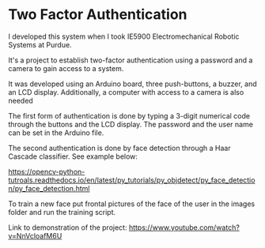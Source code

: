 # Two Factor Authentication

I developed this system when I took IE5900 Electromechanical Robotic Systems at Purdue.

It's a project to establish two-factor authentication using a password and a camera to gain access to a system.

It was developed using an Arduino board, three push-buttons, a buzzer, and an LCD display. Additionally, a computer with access to a camera is also needed

The first form of authentication is done by typing a 3-digit numerical code through the buttons and the LCD display. The password and the user name can be set in the Arduino file.

The second authentication is done by face detection through a Haar Cascade classifier. See example below:

https://opencv-python-tutroals.readthedocs.io/en/latest/py_tutorials/py_objdetect/py_face_detection/py_face_detection.html

To train a new face put frontal pictures of the face of the user in the images folder and run the training script.

Link to demonstration of the project: https://www.youtube.com/watch?v=NnVcloafM6U
